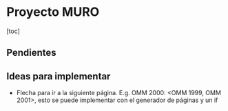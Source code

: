 # Proyecto MURO

[toc]

## Pendientes





## Ideas para implementar

- Flecha para ir a la siguiente página. E.g. OMM 2000: <OMM 1999, OMM 2001>, esto se puede implementar con el generador de páginas y un if